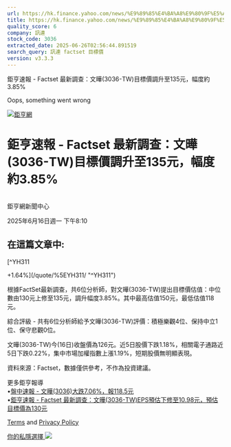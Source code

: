 ```yaml
---
url: https://hk.finance.yahoo.com/news/%E9%89%85%E4%BA%A8%E9%80%9F%E5%A0%B1-factset-%E6%9C%80%E6%96%B0%E8%AA%BF%E6%9F%A5-%E6%96%87%E6%9B%84-3036-001020743.html
title: https://hk.finance.yahoo.com/news/%E9%89%85%E4%BA%A8%E9%80%9F%E5%A0%B1-factset-%E6%9C%80%E6%96%B0%E8
quality_score: 6
company: 訊連
stock_code: 3036
extracted_date: 2025-06-26T02:56:44.891519
search_query: 訊連 factset 目標價
version: v3.3.3
---
```


鉅亨速報 - Factset 最新調查：文曄(3036-TW)目標價調升至135元，幅度約3.85% 


Oops, something went wrong

 

[![鉅亨網](https://s.yimg.com/ny/api/res/1.2/UM5hrThmhlnSiBO4o4qlLg--/YXBwaWQ9aGlnaGxhbmRlcjt3PTE0NjtoPTQ4O2NmPXdlYnA-/https://s.yimg.com/os/creatr-uploaded-images/2020-01/147c7630-36ab-11ea-ae7c-5ee7a0016555)](http://www.cnyes.com/ "鉅亨網")

# 鉅亨速報 - Factset 最新調查：文曄(3036-TW)目標價調升至135元，幅度約3.85%

![](data:image/gif;base64,R0lGODlhAQABAIAAAAAAAP///ywAAAAAAQABAAACAUwAOw==)

鉅亨網新聞中心

2025年6月16日週一 下午8:10

## 在這篇文章中:

[^YH311

+1.64%](/quote/%5EYH311/ "^YH311")

根據FactSet最新調查，共6位分析師，對文曄(3036-TW)提出目標價估值：中位數由130元上修至135元，調升幅度3.85%。其中最高估值150元，最低估值118元。

綜合評級 - 共有6位分析師給予文曄(3036-TW)評價：積極樂觀4位、保持中立1位、保守悲觀0位。

文曄(3036-TW)今(16日)收盤價為126元。近5日股價下跌1.18%，相關電子通路近5日下跌0.22%，集中市場加權指數上漲1.19%，短期股價無明顯表現。

資料來源：Factset，數據僅供參考，不作為投資建議。

更多鉅亨報導  
•[盤中速報 - 文曄(3036)大跌7.06%，報118.5元](https://news.cnyes.com/news/id/6014690?utm_source=yahoo&utm_medium=RSS&utm_campaign=relate)  
•[鉅亨速報 - Factset 最新調查：文曄(3036-TW)EPS預估下修至10.98元，預估目標價為130元](https://news.cnyes.com/news/id/6000957?utm_source=yahoo&utm_medium=RSS&utm_campaign=relate)

[Terms](https://guce.yahoo.com/terms?locale=zh-Hant-HK)  and [Privacy Policy](https://guce.yahoo.com/privacy-policy?locale=zh-Hant-HK)

[你的私隱選擇 ![](https://s.yimg.com/dv/static/siteApp/img/privacy-choice-control.png)](https://guce.yahoo.com/state-controls?locale=zh-Hant-HK&state=VA)